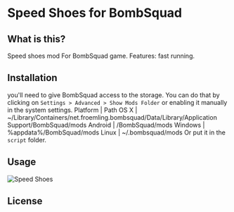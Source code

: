 # Speed Shoes for BombSquad
## What is this?
Speed shoes mod For BombSquad game.
Features: fast running.

## Installation
you'll need to give BombSquad access to the storage. You can do that by clicking on `Settings > Advanced > Show Mods Folder` or enabling it manually in the system settings.
Platform | Path
OS X |	~/Library/Containers/net.froemling.bombsquad/Data/Library/Application Support/BombSquad/mods
Android |	<sdcard>/BombSquad/mods
Windows |	%appdata%/BombSquad/mods
Linux |	~/.bombsquad/mods
Or put it in the `script` folder.

## Usage
![Speed Shoes](http://s12.picofile.com/file/8403103176/Speed_Shoes.png)

## License
